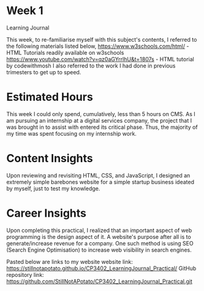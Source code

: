 # Week 1

Learning Journal

This week, to re-familiarise myself with this subject's contents, I referred to the following materials listed below,
https://www.w3schools.com/html/ - HTML Tutorials readily available on w3schools
https://www.youtube.com/watch?v=qz0aGYrrlhU&t=1807s - HTML tutorial by codewithmosh
I also referred to the work I had done in previous trimesters to get up to speed. 

# Estimated Hours
This week I could only spend, cumulatively, less than 5 hours on CMS. As I am pursuing an internship 
at a digital services company, the project that I was brought in to assist with entered its critical phase. Thus, the majority of my time 
was spent focusing on my internship work.

# Content Insights
Upon reviewing and revisiting HTML, CSS, and JavaScript, I designed an extremely simple barebones website for a 
simple startup business ideated by myself, just to test my knowledge.

# Career Insights
Upon completing this practical, I realized that an important aspect of web programming is the design aspect of it.
A website's purpose after all is to generate/increase revenue for a company. One such method is using SEO (Search Engine Optimisation)
to increase web visibility in search engines. 

Pasted below are links to my website 
website link: https://stillnotapotato.github.io/CP3402_LearningJournal_Practical/
GitHub repository link: https://github.com/StillNotAPotato/CP3402_LearningJournal_Practical.git
